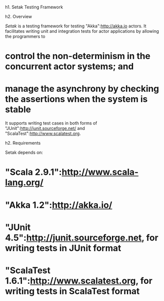 h1. Setak Testing Framework

h2. Overview

*Setak* is a testing framework for testing "Akka":http://akka.io actors. It facilitates writing unit and integration tests for actor applications by allowing the programmers to 
# control the non-determinism in the concurrent actor systems; and 

# manage the asynchrony by checking the assertions when the system is stable

It supports writing test cases in both forms of "JUnit":http://junit.sourceforge.net/ and "ScalaTest":http://www.scalatest.org.


h2. Requirements

Setak depends on:

# "Scala 2.9.1":http://www.scala-lang.org/
# "Akka 1.2":http://akka.io/
# "JUnit 4.5":http://junit.sourceforge.net, for writing tests in JUnit format
# "ScalaTest 1.6.1":http://www.scalatest.org, for writing tests in ScalaTest format
